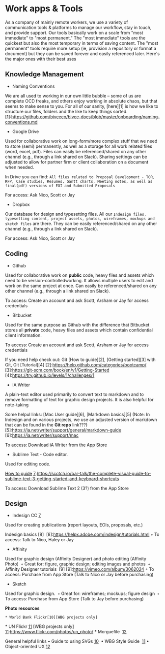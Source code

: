 # Work apps & Tools

As a company of mainly remote workers, we use a variety of communication tools & platforms to manage our workflow, stay in touch, and provide support. Our tools basically work on a scale from "most immediate" to "most permanent." The "most immediate" tools are the quickest but also the most temporary in terms of saving content. The "most permanent" tools require more setup (ie, provision a repository or format a document) but they can be saved forever and easily referenced later. Here's the major ones with their best uses

## Knowledge Management

* Naming Conventions

We are all used to working in our own little bubble – some of us are complete OCD freaks, and others enjoy working in absolute chaos, but that seems to make sense to you. For all of our sanity, [here][1] is how we like to structure our files, folders and the like to keep things sorted.
[1]:https://github.com/biveeco/bivee-docs/blob/master/onboarding/naming-conventions.md
* Google Drive

Used for collaborative work on long-form/more complex stuff that we need to store (semi) permanently, as well as a storage for all work related files (word, excel, pdf). Files can easily be referenced/shared on any other channel (e.g., through a link shared on Slack). Sharing settings can be adjusted to allow for partner firm or client collaboration on a document when needed. 

In Drive you can find: `All files related to Proposal Development - TOR, RFP, Case studies, Resumes, Gantt charts, Meeting notes, as well as final(pdf) versions of EOI and Submitted Proposals`

For access: Ask Nico, Scott or Jay

* Dropbox

Our database for design and typesetting files. All our `Indesign files, typesetting content, project assets, photos, wireframes, mockups and sketch files` are there. They can be easily referenced/shared on any other channel (e.g., through a link shared on Slack). 

For access: Ask Nico, Scott or Jay

## Coding

* Github

Used for collaborative work on **public** code, heavy files and assets which need to be version-controlledworking. It allows multiple users to edit and work on the same project at once. Can easily be referenced/shared on any other channel (e.g., through a link shared on Slack). 

To access: Create an account and ask Scott, Arsham or Jay for access credentials 

* Bitbucket 

Used for the same purpose as Github with the difference that Bitbucket stores all **private** code, heavy files and assets which contain confidential client information. 

To access: Create an account and ask Scott, Arsham or Jay for access credentials 

If you need help check out:  Git [How to guide][2], [Getting started][3] with Git, Git [Tutorial][4]
[2]:https://help.github.com/categories/bootcamp/
[3]:https://git-scm.com/book/en/v1/Getting-Started
[4]:https://try.github.io/levels/1/challenges/1

* iA Writer

A plain-text editor used primarily to convert text to markdown and to remove formatting of text for graphic design projects. It is also helpful for note-taking

Some helpul links: [Mac User guide][6], [Markdown basics][5]
(Note: In Indesign and on various projects, we use an adjusted version of markdown that can be found in the **Git repo** link???)
[5]:https://ia.net/writer/support/general/markdown-guide
[6]:https://ia.net/writer/support/mac

To access: Download iA Writer from the App Store

* Sublime Text - Code editor.

Used for editing code. 

[How to guide][7]
[7]:https://scotch.io/bar-talk/the-complete-visual-guide-to-sublime-text-3-getting-started-and-keyboard-shortcuts

To access: Download Sublime Text 2 (3?) from the App Store

## Design

* Indesign CC [7]

Used for creating publications (report layouts, EOIs, proposals, etc.) 

[7]:https://docs.google.com/a/nickingston.com/document/d/1va4Qt4shP7VFrP1-Mcf6f0k1TzaijMweaASb6bF72cM/edit?usp=sharing
Indesign basics [8] 
[8]:https://helpx.adobe.com/indesign/tutorials.html
	◦	To access: Talk to Nico, Haley or Jay 
  
* Affinity

Used for graphic design (Affinity Designer) and photo editing (Affinity Photo) 
◦	Great for: figure, graphic design; editing images and photos 
◦	Affinity Designer tutorials  [9]
[9]:https://vimeo.com/album/3062024
◦	To access: Purchase from App Store (Talk to Nico or Jay before purchasing) 
    
* Sketch

Used for graphic design. 
◦	Great for: wireframes; mockups; figure design 
◦	To access: Purchase from App Store (Talk to Jay before purchasing) 

**Photo resources**

    * World Bank Flickr[10][WBG projects only] 
[10]:https://www.flickr.com/photos/worldbank/
    * UN Flickr [11] [WBG projects only] 
[11]:https://www.flickr.com/photos/un_photo/
    * Morguefile  [12]

General helpful links
	•	Guide to using SVGs [10] 
	•	WBG Style Guide  [11]
	•	Object-oriented UX [12]
  
[10]:http://www.webdesignerdepot.com/2015/01/the-ultimate-guide-to-svg/
[11]:http://siteresources.worldbank.org/EXTWAT/Resources/wbstyleguide.pdf
[12]:http://alistapart.com/article/object-oriented-ux
